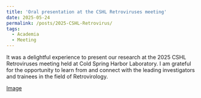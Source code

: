 ```yaml
---
title: 'Oral presentation at the CSHL Retroviruses meeting'
date: 2025-05-24
permalink: /posts/2025-CSHL-Retrovirus/
tags:
  - Academia
  - Meeting
---
```


It was a delightful experience to present our research at the 2025 CSHL Retroviruses meeting held at Cold Spring Harbor Laboratory. I am grateful for the opportunity to learn from and connect with the leading investigators and trainees in the field of Retrovirology.  

[Image](/images/News-2025-CSHL-1.png)